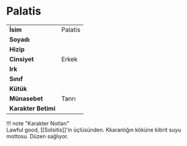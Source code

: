 # Palatis   
  
<div class="grid" markdown>  
  
|  |  |  
|---|---|  
| **İsim** | Palatis |  
| **Soyadı** |  |  
| **Hizip** |  |  
| **Cinsiyet** | Erkek |  
| **Irk** |  |  
| **Sınıf** |  |  
| **Kütük** |  |  
| **Münasebet** | Tanrı |  
| **Karakter Betimi** |  |  
  
  
!!! note "Karakter Notları"  
	Lawful good, [[Solsitis]]'in üçlüsünden. Kkaranlığın köküne kibrit suyu mottosu. Düzen sağlıyor.  
  
  
</div>